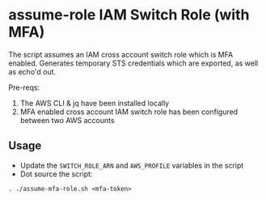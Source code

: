# assume-role IAM Switch Role (with MFA)

The script assumes an IAM cross account switch role which is MFA enabled. Generates temporary STS credentials which are exported, as well as echo'd out.

Pre-reqs:
1) The AWS CLI & jq have been installed locally
2) MFA enabled cross account IAM switch role has been configured between two AWS accounts

## Usage

- Update the `SWITCH_ROLE_ARN` and `AWS_PROFILE` variables in the script
- Dot source the script:
```
. ./assume-mfa-role.sh <mfa-token>
```